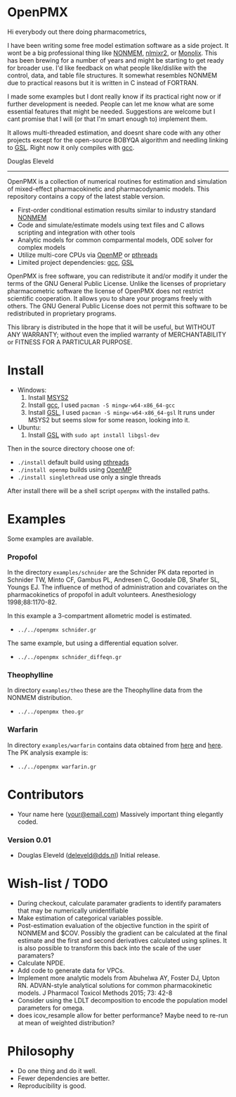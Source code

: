 # OpenPMX

Hi everybody out there doing pharmacometrics,

I have been writing some free model estimation software as a side project. It wont be a big professional thing like
[NONMEM](https://www.iconplc.com/solutions/technologies/nonmem),
[nlmixr2](https://nlmixr2.org/), or [Monolix](https://lixoft.com/products/monolix/).
This has been brewing for a number of years and might be
starting to get ready for broader use. I'd like feedback on what people like/dislike with the control, data, and table
file structures. It somewhat resembles NONMEM due to practical reasons but it is written in C instead of FORTRAN.

I made some examples but I dont really know if its practical right now or if further development is needed. People can let
me know what are some essential features that might be needed. Suggestions are welcome but I cant promise that I will (or
that I'm smart enough to) implement them.

It allows multi-threaded estimation, and doesnt share code with any other projects except for the open-source BOBYQA algorithm
and needling linking to [GSL](https://www.gnu.org/software/gsl/). Right now it only compiles with [gcc](https://gcc.gnu.org/).

Douglas Eleveld

---

OpenPMX is a collection of numerical routines for estimation and simulation of mixed-effect pharmacokinetic and pharmacodynamic models.
This repository contains a copy of the latest stable version.

- First-order conditional estimation results similar to industry standard [NONMEM](https://www.iconplc.com/solutions/technologies/nonmem)
- Code and simulate/estimate models using text files and C allows scripting and integration with other tools
- Analytic models for common comparmental models, ODE solver for complex models
- Utilize multi-core CPUs via [OpenMP](https://www.openmp.org/) or [pthreads](https://man7.org/linux/man-pages/man7/pthreads.7.html)
- Limited project dependencies: [gcc](https://gcc.gnu.org/), [GSL](https://www.gnu.org/software/gsl/)

OpenPMX is free software, you can redistribute it and/or modify it under the terms of the GNU General Public License.
Unlike the licenses of proprietary pharmacometric software the license of OpenPMX does not restrict scientific cooperation. It allows you to share your programs freely with others.
The GNU General Public License does not permit this software to be redistributed in proprietary programs.

This library is distributed in the hope that it will be useful, but WITHOUT ANY WARRANTY; without even the implied warranty of MERCHANTABILITY or FITNESS FOR A PARTICULAR PURPOSE.

# Install
* Windows:
	1. Install [MSYS2](https://www.msys2.org/)
	2. Install [gcc](https://gcc.gnu.org), I used `pacman -S mingw-w64-x86_64-gcc`
	3. Install [GSL](https://www.gnu.org/software/gsl/), I used `pacman -S mingw-w64-x86_64-gsl`
	It runs under MSYS2 but seems slow for some reason, looking into it.
* Ubuntu:
	1.  Install [GSL](https://www.gnu.org/software/gsl/) with `sudo apt install libgsl-dev`

Then in the source directory choose one of:
 * `./install` default build using [pthreads](https://man7.org/linux/man-pages/man7/pthreads.7.html)
 * `./install openmp` builds using [OpenMP](https://www.openmp.org/)
 * `./install singlethread` use only a single threads

After install there will be a shell script `openpmx` with the installed paths.

# Examples
Some examples are available.

### Propofol
In the directory `examples/schnider` are the Schnider PK data reported in Schnider TW, Minto CF, Gambus PL,
Andresen C, Goodale DB, Shafer SL, Youngs EJ. The influence of method of
administration and covariates on the pharmacokinetics of propofol in adult
volunteers. Anesthesiology 1998;88:1170-82. 

In this example a 3-compartment allometric model is estimated.
- `../../openpmx schnider.gr`

The same example, but using a differential equation solver.
- `../../openpmx schnider_diffeqn.gr`

### Theophylline
In directory `examples/theo` these are the Theophylline data from the NONMEM distribution.
- `../../openpmx theo.gr`

### Warfarin
In directory `examples/warfarin` contains data obtained from [here](http://clinpharmacol.fmhs.auckland.ac.nz/docs/warfarin.csv) and [here](https://www.google.com/url?sa=t&source=web&rct=j&opi=89978449&url=https://holford.fmhs.auckland.ac.nz/docs/pkpd-workshop-nonmem7.pdf).
The PK analysis example is:
- `../../openpmx warfarin.gr`

# Contributors
- Your name here (your@email.com) Massively important thing elegantly coded.
### Version 0.01
- Douglas Eleveld (deleveld@dds.nl) Initial release. 

# Wish-list / TODO
- During checkout, calculate paramater gradients to identify paramaters that may be numerically unidentifiable
- Make estimation of categorical variables possible.
- Post-estimation evaluation of the objective function in the spirit of NONMEM and $COV. Possibly the gradient can be calculated at the final estimate and the first and second derivatives calculated using splines. It is also possible to transform this back into the scale of the user paramaters?
- Calculate NPDE.
- Add code to generate data for VPCs.
- Implement more analytic models from Abuhelwa AY, Foster DJ, Upton RN. ADVAN-style analytical solutions for common pharmacokinetic models. J Pharmacol Toxicol Methods 2015; 73: 42-8
- Consider using the LDLT decomposition to encode the population model parameters for omega.
- does icov_resample allow for better performance? Maybe need to re-run at mean of weighted distribution?

# Philosophy
- Do one thing and do it well.
- Fewer dependencies are better.
- Reproducibility is good.

